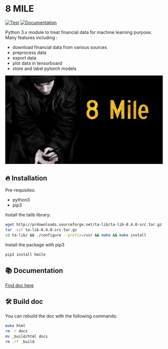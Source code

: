 # 8 MILE

[![Test](https://github.com/theophane-droid/8mile/actions/workflows/python_test.yml/badge.svg)](https://github.com/theophane-droid/8mile/actions/workflows/python_test.yml/badge.svg) [![Documentation](https://readthedocs.org/projects/8mile/badge/?version=latest)](https://8mile.readthedocs.io/en/latest/?badge=latest)

Python 3.x module to treat financial data for machine learning purpose. Many features including :
* download financial data from various sources
* preprocess data
* export data
* plot data in tensorboard
* store and label pytorch models

![](img/8mile.jpg)

## 🔥 Installation

Pre-requisites:
- python3
- pip3

Install the talib library:

```bash
wget http://prdownloads.sourceforge.net/ta-lib/ta-lib-0.4.0-src.tar.gz
tar -xzf ta-lib-0.4.0-src.tar.gz
cd ta-lib/ && ./configure --prefix=/usr && make && make install
```

Install the package with pip3

```bash
pip3 install hmile
```

## 📚 Documentation

[Find doc here](https://8mile.readthedocs.io/en/latest)

## 🛠️ Build doc

You can rebuild the doc with the following commands:

```bash
make html
rm -r docs
mv _build/html docs
rm -rf _build
```
